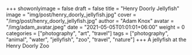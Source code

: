 +++
showonlyimage = false
draft = false
title = "Henry Doorly Jellyfish"
image = "img/post/henry_doorly_jellyfish.jpg"
cover = "/img/post/henry_doorly_jellyfish.jpg"
author = "Adam Knox"
avatar = "/img/adam_avatar.jpeg"
date = "2021-05-05T01:01:01+06:00"
weight = 0
categories = ["photography", "art", "travel"]
tags = ["photography", "animal", "water", "jellyfish", "zoo", "travel", "nature"]
+++
A jellyfish at the Henry Doorly Zoo
<!--more-->